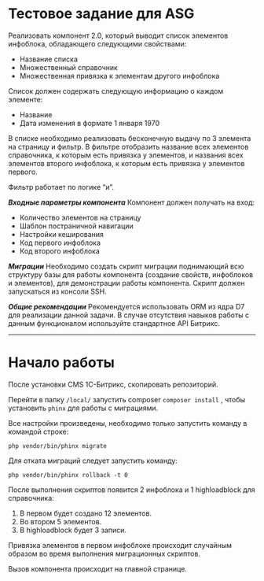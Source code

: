 # Тестовое задание для ASG

Реализовать компонент 2.0, который выводит список элементов инфоблока, обладающего следующими свойствами: 

* Название списка
* Множественный справочник
* Множественная привязка к элементам другого инфоблока

Список должен содержать следующую информацию о каждом элементе:

* Название
* Дата изменения в формате 1 января 1970

В списке необходимо реализовать бесконечную выдачу по 3 элемента на страницу и фильтр. В фильтре отобразить название всех элементов справочника, к которым есть привязка у элементов, и названия всех элементов второго инфоблока, к которым есть привязка у элементов первого.

Фильтр работает по логике “и”.

***Входные параметры компонента***
Компонент должен получать на вход:
* Количество элементов на страницу
* Шаблон постраничной навигации
* Настройки кеширования
* Код первого инфоблока
* Код второго инфоблока

***Миграции***
Необходимо создать скрипт миграции поднимающий всю структуру базы для работы компонента (создание свойств, инфоблоков и элементов), для демонстрации работы компонента. Скрипт должен запускаться из консоли SSH.

***Общие рекомендации***
Рекомендуется использовать ORM из ядра D7 для реализации данной задачи. В случае отсутствия навыков работы с данным функционалом используйте стандартное API Битрикс.
***
# Начало работы

После установки CMS 1С-Битрикс, скопировать репозиторий.

Перейти в папку ```/local/``` запустить composer ```composer install``` , чтобы установить ```phinx``` для работы с миграциями.

Все настройки произведены, необходимо только запустить команду в командой строке:

```php vendor/bin/phinx migrate```

Для отката миграций следует запустить команду: 

```php vendor/bin/phinx rollback -t 0```

После выполнения скриптов появится 2 инфоблока и 1 highloadblock для справочника:
1. В первом будет создано 12 элементов.
2. Во втором 5 элементов.
3. В highloadblock будет 3 записи.

Привязка элементов в первом инфоблоке происходит случайным образом во время выполнения миграционных скриптов.

Вызов компонента происходит на главной странице.
